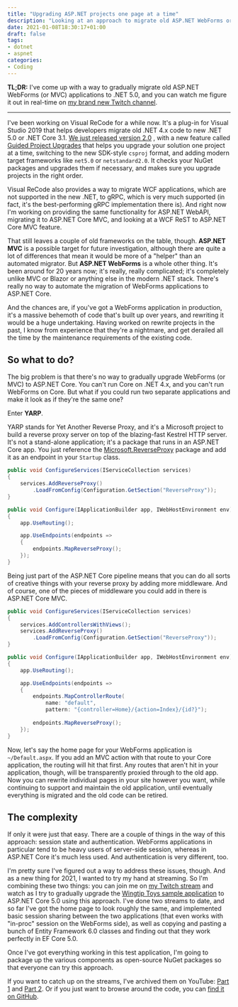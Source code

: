 ```yaml
---
title: "Upgrading ASP.NET projects one page at a time"
description: "Looking at an approach to migrate old ASP.NET WebForms or MVC projects to ASP.NET Core in a gradual way"
date: 2021-01-08T18:30:17+01:00
draft: false
tags:
- dotnet
- aspnet
categories:
- Coding
---
```


**TL;DR:** I've come up with a way to gradually migrate old ASP.NET WebForms (or MVC)
applications to .NET 5.0, and you can watch me figure it out in real-time on
[my brand new Twitch channel](https://twitch.tv/markrendle).

---

I've been working on Visual ReCode for a while now. It's a plug-in for Visual Studio 2019
that helps developers migrate old .NET 4.x code to new .NET 5.0 or .NET Core 3.1.
[We just released version 2.0](https://visualrecode.com/blog/Visual-ReCode-2-Announcment/)
, with a new feature called
[Guided Project Upgrades](https://visualrecode.com/blog/Guided-Project-Upgrades-with-ReCode/)
that helps you upgrade your solution one project at a time,
switching to the new SDK-style `csproj` format, and adding modern target frameworks like
`net5.0` or `netstandard2.0`. It checks your NuGet packages and upgrades them if
necessary, and makes sure you upgrade projects in the right order.

Visual ReCode also provides a way to migrate WCF applications, which are not supported in
the new .NET, to gRPC, which is very much supported (in fact, it's the best-performing
gRPC implementation there is). And right now I'm working on providing the same
functionality for ASP.NET WebAPI, migrating it to ASP.NET
Core MVC, and looking at a WCF ReST to ASP.NET Core MVC feature.

That still leaves a couple of old frameworks on the table, though. **ASP.NET
MVC** is a possible target for future investigation, although there are quite a lot of
differences that mean it would be more of a "helper" than an automated migrator. But
**ASP.NET WebForms** is a whole other thing. It's been around for 20 years now;
it's really, really complicated; it's completely unlike MVC or Blazor or anything else
in the modern .NET stack. There's really no way to automate the migration of WebForms
applications to ASP.NET Core.

And the chances are, if you've got a WebForms application in
production, it's a massive behemoth of code that's built up over years, and rewriting
it would be a huge undertaking. Having worked on rewrite projects in the past, I know
from experience that they're a nightmare, and get derailed all the time by the
maintenance requirements of the existing code.

## So what to do?

The big problem is that there's no way to gradually upgrade WebForms (or MVC) to
ASP.NET Core. You can't run Core on .NET 4.x, and you can't run WebForms
on Core. But what if you could run two separate applications and make it look as if
they're the same one?

Enter **YARP**.

YARP stands for Yet Another Reverse Proxy, and it's a Microsoft project to build a
reverse proxy server on top of the blazing-fast Kestrel HTTP server. It's not a
stand-alone application; it's a package that runs in an ASP.NET Core app. You just
reference the
[Microsoft.ReverseProxy](https://www.nuget.org/packages/Microsoft.ReverseProxy/1.0.0-preview.7.20562.2)
package and add it as an endpoint in your `Startup` class.

```csharp
public void ConfigureServices(IServiceCollection services)
{
    services.AddReverseProxy() 
        .LoadFromConfig(Configuration.GetSection("ReverseProxy"));
}

public void Configure(IApplicationBuilder app, IWebHostEnvironment env)
{
    app.UseRouting();

    app.UseEndpoints(endpoints =>
    {
        endpoints.MapReverseProxy();
    });
}
```

Being just part of the ASP.NET Core pipeline means that you can do all sorts of
creative things with your reverse proxy by adding more middleware. And of course,
one of the pieces of middleware you could add in there is ASP.NET Core MVC.

```csharp
public void ConfigureServices(IServiceCollection services)
{
    services.AddControllersWithViews();
    services.AddReverseProxy() 
        .LoadFromConfig(Configuration.GetSection("ReverseProxy"));
}

public void Configure(IApplicationBuilder app, IWebHostEnvironment env)
{
    app.UseRouting();

    app.UseEndpoints(endpoints =>
    {
        endpoints.MapControllerRoute(
            name: "default",
            pattern: "{controller=Home}/{action=Index}/{id?}");
        
        endpoints.MapReverseProxy();
    });
}
```

Now, let's say the home page for your WebForms application is `~/Default.aspx`. If
you add an MVC action with that route to your Core application, the routing will hit
that first. Any routes that aren't hit in your application, though, will be
transparently proxied through to the old app. Now you can rewrite individual pages
in your site however you want, while continuing to support and maintain the old
application, until eventually everything is migrated and the old code can be retired.

## The complexity

If only it were just that easy. There are a couple of things in the way of this approach:
session state and authentication. WebForms applications in particular tend to be heavy
users of server-side session, whereas in ASP.NET Core it's much less used. And
authentication is very different, too.

I'm pretty sure I've figured out a way to address these issues, though. And as a new
thing for 2021, I wanted to try my hand at streaming. So I'm combining these two things:
you can join me on [my Twitch stream](https://twitch.tv/markrendle) and watch as I try
to gradually upgrade the
[Wingtip Toys sample application](https://github.com/Project6/Wingtip-Toys)
to ASP.NET Core 5.0 using this approach. I've done two streams to date, and so far
I've got the home page to look roughly the same, and implemented basic session sharing
between the two applications (that even works with "in-proc" session on the WebForms
side), as well as copying and pasting a bunch of Entity Framework 6.0 classes and
finding out that they work perfectly in EF Core 5.0.

Once I've got everything working in this test application, I'm going to package up the
various components as open-source NuGet packages so that everyone can try this approach.

If you want to catch up on the streams, I've archived them on YouTube:
[Part 1](https://www.youtube.com/watch?v=1DEXDKQguK8) and
[Part 2](https://www.youtube.com/watch?v=2V-ntu0rtq4). Or if you just want to browse
around the code, you can [find it on GitHub](https://github.com/VisualReCode/Facade).
